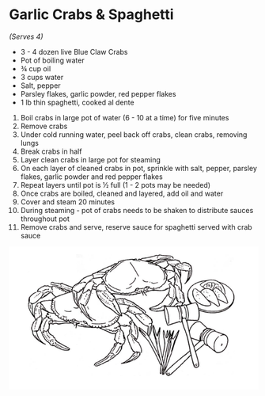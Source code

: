 # Garlic Crabs & Spaghetti
*(Serves 4)*

* 3 - 4 dozen live Blue Claw Crabs
* Pot of boiling water
* ¾ cup oil
* 3 cups water
* Salt, pepper
* Parsley flakes, garlic powder, red pepper flakes
* 1 lb thin spaghetti, cooked al dente

1. Boil crabs in large pot of water (6 - 10 at a time) for five minutes
2. Remove crabs
3. Under cold running water, peel back off crabs, clean crabs, removing lungs
4. Break crabs in half
5. Layer clean crabs in large pot for steaming
6. On each layer of cleaned crabs in pot, sprinkle with salt, pepper, parsley flakes, garlic powder and red pepper flakes 
7. Repeat layers until pot is ½ full (1 - 2 pots may be needed)
8. Once crabs are boiled, cleaned and layered, add oil and water
9. Cover and steam 20 minutes
10. During steaming - pot of crabs needs to be shaken to distribute sauces throughout pot
11. Remove crabs and serve, reserve sauce for spaghetti served with crab sauce

![Crabs](/images/seafood/crabs.png)